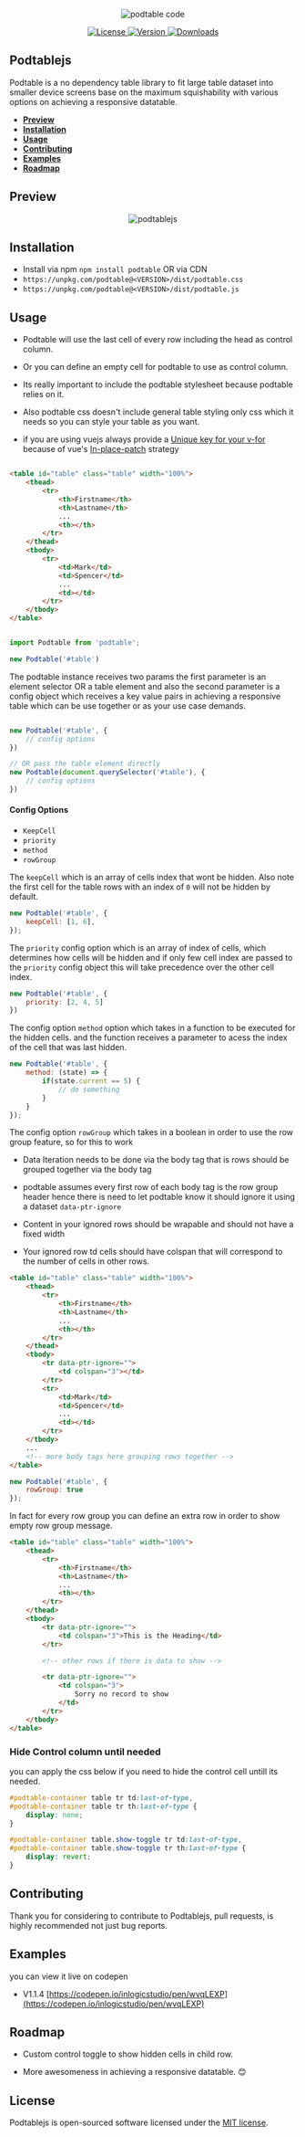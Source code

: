 <p align="center"><img src="/art/code.png" alt="podtable code"></p>

<p align="center">
    <a href="https://github.com/inlogicstudio/podtable">
        <img src="https://badgen.net/github/license/inlogicstudio/podtable?color=green" alt="License">
    </a>
    <a href="https://www.npmjs.com/package/podtable">
        <img src="https://badgen.net/npm/v/podtable?color=red" alt="Version">
    </a>
    <a href="https://www.npmjs.com/package/podtable">
        <img src="https://badgen.net/npm/dt/podtable" alt="Downloads">
    </a>
</p>

## Podtablejs

Podtable is a no dependency table library to fit large table dataset into smaller device screens base on the maximum squishability with various options on achieving a responsive datatable.

- [**Preview**](#preview)
- [**Installation**](#installation)
- [**Usage**](#usage)
- [**Contributing**](#contributing)
- [**Examples**](#examples)
- [**Roadmap**](#roadmap)


## Preview

<p align="center">
    <img src="art/podtablejs.png" alt="podtablejs">
</p>

## Installation

* Install via npm `npm install podtable` OR via CDN
* `https://unpkg.com/podtable@<VERSION>/dist/podtable.css`
* `https://unpkg.com/podtable@<VERSION>/dist/podtable.js`



## Usage

* Podtable will use the last cell of every row including the head as control column.

* Or you can define an empty cell for podtable to use as control column.

* Its really important to include the podtable stylesheet because podtable relies on it.

* Also podtable css doesn't include general table styling only css which it needs so you can style your table as you want.

* if you are using vuejs always provide a [Unique key for your v-for](https://stackoverflow.com/questions/56726147/why-does-vue-use-its-in-place-patch-though-im-binding-a-key-in-v-for-loop) because of vue's [In-place-patch](https://v3.vuejs.org/guide/list.html#maintaining-state) strategy




```html

<table id="table" class="table" width="100%">
    <thead>
        <tr>
            <th>Firstname</th>
            <th>Lastname</th>
            ...
            <th></th>
        </tr>
    </thead>
    <tbody>
        <tr>
            <td>Mark</td>
            <td>Spencer</td>
            ...
            <td></td>
        </tr>
    </tbody>
</table>

```

```js

import Podtable from 'podtable';

new Podtable('#table')

```

The podtable instance receives two params the first parameter is an element selector OR a table element and also the second parameter is a config object which receives a key value pairs in achieving a responsive table which can be use together or as your use case demands.

```js

new Podtable('#table', {
    // config options
})

// OR pass the table element directly
new Podtable(document.querySelector('#table'), {
    // config options
})

```

#### Config Options

* `KeepCell`
* `priority`
* `method`
* `rowGroup`

The `keepCell` which is an array of cells index that wont be hidden.
Also note the first cell for the table rows with an index of `0` will not be hidden by default.

```js
new Podtable('#table', {
    keepCell: [1, 6],
});
```

The `priority` config option which is an array of index of cells, which determines how cells will be hidden and if only few cell index are passed to the `priority` config object this will take precedence over the other cell index.

```js
new Podtable('#table', {
    priority: [2, 4, 5]
})
```
The config option `method` option which takes in a function to be executed for the hidden cells. and the function receives a parameter to acess the index of the cell that was last hidden.

```js
new Podtable('#table', {
    method: (state) => {
        if(state.current == 5) {
            // do something
        }
    }
});
```

The config option `rowGroup` which takes in a boolean in order to use the row group feature, so for this to work 

* Data Iteration needs to be done via the body tag that is rows should be grouped together via the body tag

* podtable assumes every first row of each body tag is the row group header hence there is need to let podtable know it should ignore it using a dataset `data-ptr-ignore`

* Content in your ignored rows should be wrapable and should not have a fixed width

* Your ignored row td cells should have colspan that will correspond to the number of cells in other rows.

```html
<table id="table" class="table" width="100%">
    <thead>
        <tr>
            <th>Firstname</th>
            <th>Lastname</th>
            ...
            <th></th>
        </tr>
    </thead>
    <tbody>
        <tr data-ptr-ignore="">
            <td colspan="3"></td>
        </tr>
        <tr>
            <td>Mark</td>
            <td>Spencer</td>
            ...
            <td></td>
        </tr>
    </tbody>
    ...
    <!-- more body tags here grouping rows together -->
</table>
```

```js
new Podtable('#table', {
    rowGroup: true
});
```

In fact for every row group you can define an extra row in order to show empty row group message.

```html
<table id="table" class="table" width="100%">
    <thead>
        <tr>
            <th>Firstname</th>
            <th>Lastname</th>
            ...
            <th></th>
        </tr>
    </thead>
    <tbody>
        <tr data-ptr-ignore="">
            <td colspan="3">This is the Heading</td>
        </tr>

        <!-- other rows if there is data to show -->

        <tr data-ptr-ignore="">
            <td colspan="3">
                Sorry no record to show
            </td>
        </tr>
    </tbody>
</table>
```


### Hide Control column until needed

you can apply the css below if you need to hide the control cell untill its needed.

```css
#podtable-container table tr td:last-of-type,
#podtable-container table tr th:last-of-type {
    display: none;
}

#podtable-container table.show-toggle tr td:last-of-type,
#podtable-container table.show-toggle tr th:last-of-type {
    display: revert;
}
```

## Contributing

Thank you for considering to contribute to Podtablejs, pull requests, is highly recommended not just bug reports.


## Examples
you can view it live on codepen

* V1.1.4 [https://codepen.io/inlogicstudio/pen/wvqLEXP](https://codepen.io/inlogicstudio/pen/wvqLEXP) 

## Roadmap
* Custom control toggle to show hidden cells in child row.

* More awesomeness in achieving a responsive datatable. &#128522;

## License

Podtablejs is open-sourced software licensed under the [MIT license](LICENSE.md).